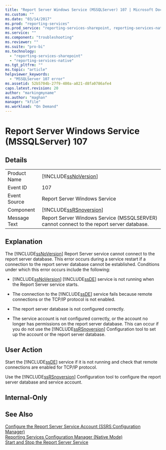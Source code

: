 ```yaml
---
title: "Report Server Windows Service (MSSQLServer) 107 | Microsoft Docs"
ms.custom: ""
ms.date: "03/14/2017"
ms.prod: "reporting-services"
ms.prod_service: "reporting-services-sharepoint, reporting-services-native"
ms.service: ""
ms.component: "troubleshooting"
ms.reviewer: ""
ms.suite: "pro-bi"
ms.technology: 
  - "reporting-services-sharepoint"
  - "reporting-services-native"
ms.tgt_pltfrm: ""
ms.topic: "article"
helpviewer_keywords: 
  - "MSSQLServer 107 error"
ms.assetid: 52b5704b-27f9-400a-a821-d8fa0786afe4
caps.latest.revision: 20
author: "markingmyname"
ms.author: "maghan"
manager: "kfile"
ms.workload: "On Demand"
---
```

# Report Server Windows Service (MSSQLServer) 107
    
## Details  
  
|||  
|-|-|  
|Product Name|[!INCLUDE[ssNoVersion](../../includes/ssnoversion-md.md)]|  
|Event ID|107|  
|Event Source|Report Server Windows Service|  
|Component|[!INCLUDE[ssRSnoversion](../../includes/ssrsnoversion-md.md)]|  
|Message Text|Report Server Windows Service (MSSQLSERVER) cannot connect to the report server database.|  
  
## Explanation  
 The [!INCLUDE[ssNoVersion](../../includes/ssnoversion-md.md)] Report Server service cannot connect to the report server database. This error occurs during a service restart if a connection to the report server database cannot be established. Conditions under which this error occurs include the following:  
  
-   [!INCLUDE[ssNoVersion](../../includes/ssnoversion-md.md)] [!INCLUDE[ssDE](../../includes/ssde-md.md)] service is not running when the Report Server service starts.  
  
-   The connection to the [!INCLUDE[ssDE](../../includes/ssde-md.md)] service fails because remote connections or the TCP/IP protocol is not enabled.  
  
-   The report server database is not configured correctly.  
  
-   The service account is not configured correctly, or the account no longer has permissions on the report server database. This can occur if you do not use the [!INCLUDE[ssRSnoversion](../../includes/ssrsnoversion-md.md)] Configuration tool to set up the account or the report server database.  
  
## User Action  
 Start the [!INCLUDE[ssDE](../../includes/ssde-md.md)] service if it is not running and check that remote connections are enabled for TCP/IP protocol.  
  
 Use the [!INCLUDE[ssRSnoversion](../../includes/ssrsnoversion-md.md)] Configuration tool to configure the report server database and service account.  
  
## Internal-Only  
  
## See Also  
 [Configure the Report Server Service Account &#40;SSRS Configuration Manager&#41;](../../reporting-services/install-windows/configure-the-report-server-service-account-ssrs-configuration-manager.md)   
 [Reporting Services Configuration Manager &#40;Native Mode&#41;](../../reporting-services/install-windows/reporting-services-configuration-manager-native-mode.md)   
 [Start and Stop the Report Server Service](../../reporting-services/report-server/start-and-stop-the-report-server-service.md)  
  
  
